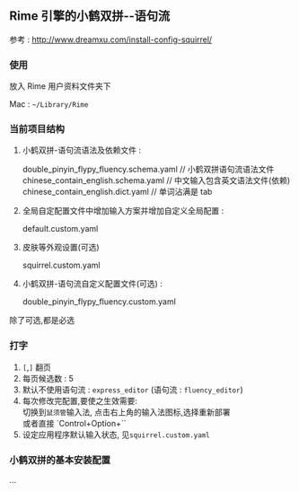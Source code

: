 ## Rime 引擎的小鹤双拼--语句流  


参考 : <http://www.dreamxu.com/install-config-squirrel/>  


### 使用  

放入 Rime 用户资料文件夹下  

Mac : `~/Library/Rime`  


### 当前项目结构  

1. 小鹤双拼-语句流语法及依赖文件 :  

	double_pinyin_flypy_fluency.schema.yaml	 // 小鹤双拼语句流语法文件
	chinese_contain_english.schema.yaml     // 中文输入包含英文语法文件(依赖)
	chinese_contain_english.dict.yaml	// 单词沾满是 tab  

2. 全局自定配置文件中增加输入方案并增加自定义全局配置 :  

	default.custom.yaml

3. 皮肤等外观设置(可选)  

	squirrel.custom.yaml

4. 小鹤双拼-语句流自定义配置文件(可选) :  

	double_pinyin_flypy_fluency.custom.yaml

除了可选,都是必选  


### 打字  

1. `[`,`]` 翻页  
2. 每页候选数 : 5  
3. 默认不使用语句流 : `express_editor` (语句流 : `fluency_editor`)  
4. 每次修改完配置,要使之生效需要:  
   切换到`鼠须管`输入法, 点击右上角的输入法图标,选择重新部署  
   或者直接 `Control+Option+``  
5. 设定应用程序默认输入状态, 见`squirrel.custom.yaml`  

### 小鹤双拼的基本安装配置  

...  

 

